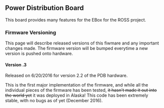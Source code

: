 ## Power Distribution Board

This board provides many features for the EBox for the ROSS project.



### Firmware Versioning

This page will describe released versions of this fiwmare and any important changes made. The firmware version will be bumped everytime a new version is pushed onto hardware.

#### Version .3

Released on 6/20/2016 for version 2.2 of the PDB hardware.

This is the first major implementation of the firmware, and while all the individual pieces of the firmware has been tested, ~~it hasn't made it out into the world yet~~ it was deployed in Alaska! This code has been extremely stable, with no bugs as of yet (December 2016).
